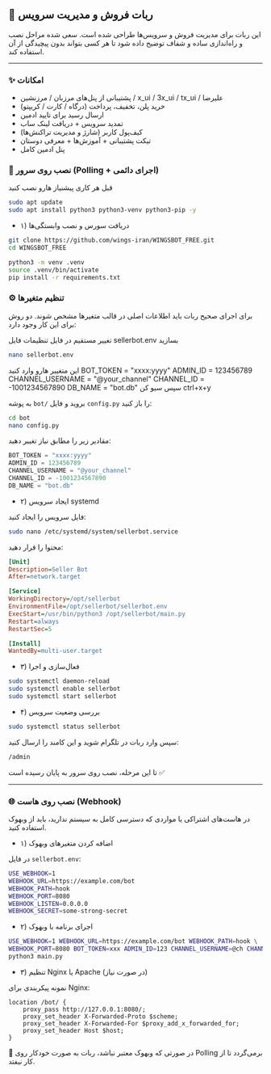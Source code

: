 ## 🤖 ربات فروش و مدیریت سرویس

این ربات برای مدیریت فروش و سرویس‌ها طراحی شده است. سعی شده مراحل نصب و راه‌اندازی ساده و شفاف توضیح داده شود تا هر کسی بتواند بدون پیچیدگی از آن استفاده کند.

---

### ✨ امکانات

- پشتیبانی از پنل‌های مرزبان / مرزنشین / x_ui / 3x_ui / tx_ui / علیرضا
- خرید پلن، تخفیف، پرداخت (درگاه / کارت / کریپتو)
- ارسال رسید برای تایید ادمین
- تمدید سرویس + دریافت لینک ساب
- کیف‌پول کاربر (شارژ و مدیریت تراکنش‌ها)
- تیکت پشتیبانی + آموزش‌ها + معرفی دوستان
- پنل ادمین کامل




### 🚀 نصب روی سرور (Polling + اجرای دائمی)
قبل هر کاری پیشنیاز هارو نصب کنید 
```bash
sudo apt update
sudo apt install python3 python3-venv python3-pip -y
```

- ۱) دریافت سورس و نصب وابستگی‌ها

```bash
git clone https://github.com/wings-iran/WINGSBOT_FREE.git
cd WINGSBOT_FREE
```
```bash
python3 -m venv .venv
source .venv/bin/activate
pip install -r requirements.txt
```
### ⚙️ تنظیم متغیرها

برای اجرای صحیح ربات باید اطلاعات اصلی در قالب متغیرها مشخص شوند. دو روش برای این کار وجود دارد:

 تغییر مستقیم در فایل تنظیمات
فایل sellerbot.env بسازید 
```bash
nano sellerbot.env
```
این متغییر هارو وارد کنید 
BOT_TOKEN = "xxxx:yyyy"
ADMIN_ID = 123456789
CHANNEL_USERNAME = "@your_channel"
CHANNEL_ID = -1001234567890
DB_NAME = "bot.db" 
سپس سیو کن ctrl+x+y

به پوشه `bot/` بروید و فایل `config.py` را باز کنید:

```bash
cd bot
nano config.py
```

مقادیر زیر را مطابق نیاز تغییر دهید:

```python
BOT_TOKEN = "xxxx:yyyy"
ADMIN_ID = 123456789
CHANNEL_USERNAME = "@your_channel"
CHANNEL_ID = -1001234567890
DB_NAME = "bot.db"
```
- ۲) ایجاد سرویس systemd

فایل سرویس را ایجاد کنید:

```bash
sudo nano /etc/systemd/system/sellerbot.service
```

محتوا را قرار دهید:

```ini
[Unit]
Description=Seller Bot
After=network.target

[Service]
WorkingDirectory=/opt/sellerbot
EnvironmentFile=/opt/sellerbot/sellerbot.env
ExecStart=/usr/bin/python3 /opt/sellerbot/main.py
Restart=always
RestartSec=5

[Install]
WantedBy=multi-user.target
```

- ۳) فعال‌سازی و اجرا

```bash
sudo systemctl daemon-reload
sudo systemctl enable sellerbot
sudo systemctl start sellerbot
```

- ۴) بررسی وضعیت سرویس

```bash
sudo systemctl status sellerbot
```

سپس وارد ربات در تلگرام شوید و این کامند را ارسال کنید:

```bash
/admin
```

تا این مرحله، نصب روی سرور به پایان رسیده است ✅

---

### 🌐 نصب روی هاست (Webhook)

در هاست‌های اشتراکی یا مواردی که دسترسی کامل به سیستم ندارید، باید از وبهوک استفاده کنید.

- ۱) اضافه کردن متغیرهای وبهوک

در فایل `sellerbot.env`:

```bash
USE_WEBHOOK=1
WEBHOOK_URL=https://example.com/bot
WEBHOOK_PATH=hook
WEBHOOK_PORT=8080
WEBHOOK_LISTEN=0.0.0.0
WEBHOOK_SECRET=some-strong-secret
```

- ۲) اجرای برنامه با وبهوک

```bash
USE_WEBHOOK=1 WEBHOOK_URL=https://example.com/bot WEBHOOK_PATH=hook \
WEBHOOK_PORT=8080 BOT_TOKEN=xxx ADMIN_ID=123 CHANNEL_USERNAME=@ch CHANNEL_ID=-100... \
python3 main.py
```

- ۳) تنظیم Nginx یا Apache (در صورت نیاز)

نمونه پیکربندی برای Nginx:

```nginx
location /bot/ {
    proxy_pass http://127.0.0.1:8080/;
    proxy_set_header X-Forwarded-Proto $scheme;
    proxy_set_header X-Forwarded-For $proxy_add_x_forwarded_for;
    proxy_set_header Host $host;
}
```

📌 در صورتی که وبهوک معتبر نباشد، ربات به صورت خودکار روی Polling برمی‌گردد تا از کار نیفتد.
